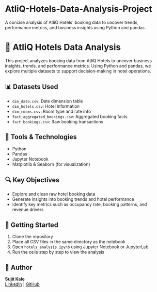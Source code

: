 # AtliQ-Hotels-Data-Analysis-Project
A concise analysis of AtliQ Hotels' booking data to uncover trends, performance metrics, and business insights using Python and pandas.
# 🏨 AtliQ Hotels Data Analysis

This project analyzes booking data from AtliQ Hotels to uncover business insights, trends, and performance metrics. Using Python and pandas, we explore multiple datasets to support decision-making in hotel operations.

## 📊 Datasets Used

- `dim_date.csv`: Date dimension table
- `dim_hotels.csv`: Hotel information
- `dim_rooms.csv`: Room type and rate info
- `fact_aggregated_bookings.csv`: Aggregated booking facts
- `fact_bookings.csv`: Raw booking transactions

## 🧰 Tools & Technologies

- Python
- Pandas
- Jupyter Notebook
- Matplotlib & Seaborn (for visualization)

## 🔍 Key Objectives

- Explore and clean raw hotel booking data
- Generate insights into booking trends and hotel performance
- Identify key metrics such as occupancy rate, booking patterns, and revenue drivers

## 🚀 Getting Started

1. Clone the repository
2. Place all CSV files in the same directory as the notebook
3. Open `hotels_analysis.ipynb` using Jupyter Notebook or JupyterLab
4. Run the cells step by step to view the analysis

## 📌 Author

**Sujit Kale**  
[LinkedIn](https://www.linkedin.com/in/sujit-kale) | [GitHub](https://github.com/KaleSujit9011/AtliQ-Hotels-Data-Analysis-Project)

